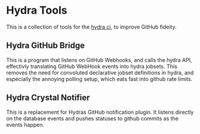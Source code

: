 # Hydra Tools

This is a collection of tools for the [hydra ci](https://github.com/nixos/hydra), to improve GitHub fideity.

## Hydra GitHub Bridge

This is a program that listens on GitHub Webhooks, and calls the hydra API, effectivly translating GitHub
WebHook events into hydra jobsets. This removes the need for convoluted declarative jobset definitions in
hydra, and especially the annoying polling setup, which eats fast into github rate limits.

## Hydra Crystal Notifier

This is a replacement for Hydras GitHub notification plugin.  It listens directly on the database events
and pushes statuses to github commits as the events happen.
